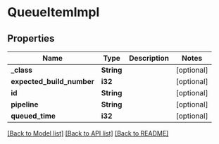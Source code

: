 # QueueItemImpl

## Properties
Name | Type | Description | Notes
------------ | ------------- | ------------- | -------------
**_class** | **String** |  | [optional] 
**expected_build_number** | **i32** |  | [optional] 
**id** | **String** |  | [optional] 
**pipeline** | **String** |  | [optional] 
**queued_time** | **i32** |  | [optional] 

[[Back to Model list]](../README.md#documentation-for-models) [[Back to API list]](../README.md#documentation-for-api-endpoints) [[Back to README]](../README.md)


